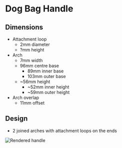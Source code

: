 Dog Bag Handle
==============

Dimensions
----------

- Attachment loop
    - 2mm diameter
    - ?mm height
- Arch
    - 7mm width
    - 96mm centre base
        - 89mm inner base
        - 103mm outer base
    - ~56mm height
        - ~52mm inner height
        - ~59mm outer height
- Arch overlap
    - 11mm offset

Design
------

- 2 joined arches with attachment loops on the ends

![Rendered handle](DogHandle.png)
